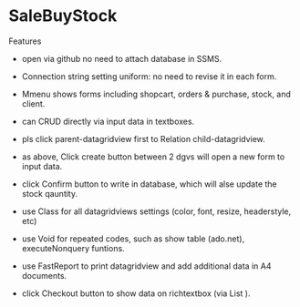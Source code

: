 # SaleBuyStock
Features

- open via github no need to attach database in SSMS.
- Connection string setting uniform: no need to revise it in each form.
- Mmenu shows forms including shopcart, orders & purchase, stock, and client.
- can CRUD directly via input data in textboxes.

- pls click parent-datagridview first to Relation child-datagridview.
- as above, Click create button between 2 dgvs will open a new form to input data. 
- click Confirm button to write in database, which will alse update the stock qauntity.

- use Class for all datagridviews settings (color, font, resize, headerstyle, etc)
- use Void for repeated codes, such as show table (ado.net), executeNonquery funtions.
- use FastReport to print datagridview and add additional data in A4 documents.
- click Checkout button to show data on richtextbox (via List <class>).
